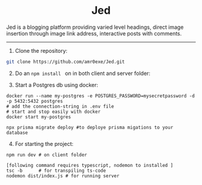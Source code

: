 <h1 align="center">Jed</h1>
Jed is a blogging platform providing varied level headings, direct image insertion through image link address, interactive posts with comments.

---

1. Clone the repository:
``` bash
git clone https://github.com/amr0exe/Jed.git
```
2. Do an ```npm install ``` on in both client and server folder:

3. Start a Postgres db using docker:
```
docker run --name my-postgres -e POSTGRES_PASSWORD=mysecretpassword -d -p 5432:5432 postgres
# add the connection-string in .env file
# start and stop easily with docker
docker start my-postgres

npx prisma migrate deploy #to deploye prisma migations to your database
```
4. For starting the project:
```
npm run dev # on client folder

[following command requires typescript, nodemon to installed ]
tsc -b      # for transpiling ts-code
nodemon dist/index.js # for running server 
```
